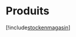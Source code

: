 # Produits

[!include[stockenmagasin](produits.stockenmagasin.autogen.md)]





































































































































